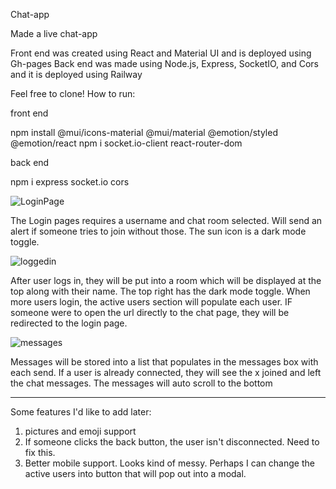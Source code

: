 Chat-app

Made a live chat-app

Front end was created using React and Material UI and is deployed using Gh-pages
Back end was made using Node.js, Express, SocketIO, and Cors and it is deployed using Railway

Feel free to clone! 
How to run: 

front end

npm install @mui/icons-material @mui/material @emotion/styled @emotion/react
npm i socket.io-client react-router-dom

back end

npm i express socket.io cors

![LoginPage](https://user-images.githubusercontent.com/103802577/236588673-c9019e2c-cc9b-496b-8daf-ae140a403b1e.png)

The Login pages requires a username and chat room selected. Will send an alert if someone tries to join without those.
The sun icon is a dark mode toggle.

![loggedin](https://user-images.githubusercontent.com/103802577/236588937-7ec6cd18-8810-4e09-9be9-17e9a3be7622.png)

After user logs in, they will be put into a room which will be displayed at the top along with their name. The top right has the dark mode toggle.
When more users login, the active users section will populate each user.
IF someone were to open the url directly to the chat page, they will be redirected to the login page.

![messages](https://user-images.githubusercontent.com/103802577/236589292-93f640c1-f89b-4df9-963c-2d9adf33e06c.png)

Messages will be stored into a list that populates in the messages box with each send. If a user is already connected, they will see 
the x joined and left the chat messages.
The messages will auto scroll to the bottom

---

Some features I'd like to add later:
1. pictures and emoji support
2. If someone clicks the back button, the user isn't disconnected. Need to fix this.
3. Better mobile support. Looks kind of messy. Perhaps I can change the active users into button that will pop out into a modal.
